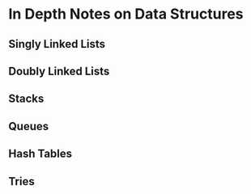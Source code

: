 # In Depth Notes on Data Structures

## Singly Linked Lists

## Doubly Linked Lists

## Stacks

## Queues

## Hash Tables

## Tries